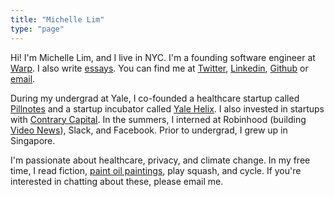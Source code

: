 ```yaml
---
title: "Michelle Lim"
type: "page"
---
```


Hi! I'm Michelle Lim, and I live in NYC. I'm a founding software engineer at [Warp](https://www.warp.dev). I also write [essays](/writing). You can find me at [Twitter](https://www.twitter.com/michlimlim), [Linkedin](https://www.linkedin.com/in/michlimlim), [Github](https://www.github.com/michlimlim) or [email](mailto:limxlmichelle@gmail.com).

During my undergrad at Yale, I co-founded a healthcare startup called [Pillnotes](https://www.pillnotes.com/) and a startup incubator called [Yale Helix](https://www.linkedin.com/company/yhelix-group/about/). I also invested in startups with [Contrary Capital](https://contrarycap.com/). In the summers, I interned at Robinhood (building [Video News](https://techcrunch.com/2019/10/03/stock-trading-app-robinhood-revamps-its-newsfeed-with-the-wall-street-journal-and-ad-free-videos/)), Slack, and Facebook. Prior to undergrad, I grew up in Singapore.

I'm passionate about healthcare, privacy, and climate change. In my free time, I read fiction, [paint oil paintings](/art), play squash, and cycle. If you're interested in chatting about these, please email me.

